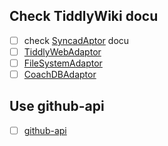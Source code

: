
## Check TiddlyWiki docu
 - [ ] check [SyncadAptor](http://tiddlywiki.com/#SyncAdaptorModules) docu
 - [ ] [TiddlyWebAdaptor](https://github.com/Jermolene/TiddlyWiki5/blob/master/plugins/tiddlywiki/tiddlyweb/tiddlywebadaptor.js)
 - [ ] [FileSystemAdaptor](https://github.com/Jermolene/TiddlyWiki5/blob/master/plugins/tiddlywiki/filesystem/filesystemadaptor.js)
 - [ ] [CoachDBAdaptor](https://gist.github.com/judell/9744381#file-gistfile1-txt)
 
## Use github-api
 - [ ] [github-api](https://github.com/michael/github)